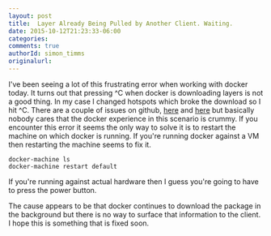 ```yaml
---
layout: post
title:  Layer Already Being Pulled by Another Client. Waiting.
date: 2015-10-12T21:23:33-06:00
categories:
comments: true
authorId: simon_timms
originalurl:
---
```


I've been seeing a lot of this frustrating error when working with docker today. It turns out that pressing ^C when docker is downloading layers is not a good thing. In my case I changed hotspots which broke the download so I hit ^C. There are a couple of issues on github, [here](https://github.com/docker/docker/issues/15603) and [here](https://github.com/docker/docker/issues/3115) but basically nobody cares that the docker experience in this scenario is crummy. If you encounter this error it seems the only way to solve it is to restart the machine on which docker is running. If you're running docker against a VM then restarting the machine seems to fix it. 

<!--more-->
  
```
docker-machine ls
docker-machine restart default
```

If you're running against actual hardware then I guess you're going to have to press the power button. 

The cause appears to be that docker continues to download the package in the background but there is no way to surface that information to the client. I hope this is something that is fixed soon. 